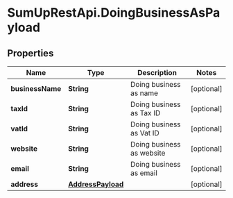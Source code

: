 # SumUpRestApi.DoingBusinessAsPayload

## Properties
Name | Type | Description | Notes
------------ | ------------- | ------------- | -------------
**businessName** | **String** | Doing business as name | [optional] 
**taxId** | **String** | Doing business as Tax ID | [optional] 
**vatId** | **String** | Doing business as Vat ID | [optional] 
**website** | **String** | Doing business as website | [optional] 
**email** | **String** | Doing business as email | [optional] 
**address** | [**AddressPayload**](AddressPayload.md) |  | [optional] 
